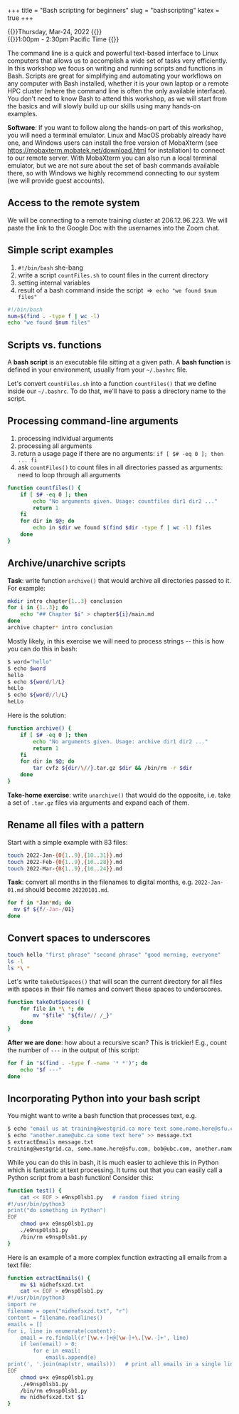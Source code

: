 +++
title = "Bash scripting for beginners"
slug = "bashscripting"
katex = true
+++

{{<cor>}}Thursday, Mar-24, 2022 {{</cor>}}\
{{<cgr>}}1:00pm - 2:30pm Pacific Time {{</cgr>}}

The command line is a quick and powerful text-based interface to Linux computers that allows us to accomplish a wide set
of tasks very efficiently. In this workshop we focus on writing and running scripts and functions in Bash. Scripts are
great for simplifying and automating your workflows on any computer with Bash installed, whether it is your own laptop
or a remote HPC cluster (where the command line is often the only available interface). You don't need to know Bash to
attend this workshop, as we will start from the basics and will slowly build up our skills using many hands-on examples.

**Software**: If you want to follow along the hands-on part of this workshop, you will need a terminal emulator. Linux
and MacOS probably already have one, and Windows users can install the free version of MobaXterm (see
https://mobaxterm.mobatek.net/download.html for installation) to connect to our remote server. With MobaXterm you can
also run a local terminal emulator, but we are not sure about the set of bash commands available there, so with Windows
we highly recommend connecting to our system (we will provide guest accounts).

## Access to the remote system

We will be connecting to a remote training cluster at 206.12.96.223. We will paste the link to the Google Doc with the
usernames into the Zoom chat.

## Simple script examples

1. `#!/bin/bash` she-bang
1. write a script `countFiles.sh` to count files in the current directory
1. setting internal variables
1. result of a bash command inside the script $~\Rightarrow~$ `echo "we found $num files"`

```sh
#!/bin/bash
num=$(find . -type f | wc -l)
echo "we found $num files"
```

## Scripts vs. functions

A **bash script** is an executable file sitting at a given path. A **bash function** is defined in your environment,
usually from your `~/.bashrc` file.

Let's convert `countFiles.sh` into a function `countFiles()` that we define inside our `~/.bashrc`. To do that, we'll
have to pass a directory name to the script.

## Processing command-line arguments

1. processing individual arguments
1. processing all arguments
1. return a usage page if there are no arguments: `if [ $# -eq 0 ]; then ... fi`
1. ask `countFiles()` to count files in all directories passed as arguments: need to loop through all arguments

```sh
function countfiles() {
    if [ $# -eq 0 ]; then
        echo "No arguments given. Usage: countfiles dir1 dir2 ..."
        return 1
    fi
    for dir in $@; do
        echo in $dir we found $(find $dir -type f | wc -l) files
    done
}
```

## Archive/unarchive scripts

**Task**: write function `archive()` that would archive all directories passed to it. For example:

```sh
mkdir intro chapter{1..3} conclusion
for i in {1..3}; do
    echo "## Chapter $i" > chapter${i}/main.md
done
archive chapter* intro conclusion
```

Mostly likely, in this exercise we will need to process strings -- this is how you can do this in bash:

```sh
$ word="hello"
$ echo $word
hello
$ echo ${word/l/L}
heLlo
$ echo ${word//l/L}
heLLo
```

Here is the solution:

```sh
function archive() {
    if [ $# -eq 0 ]; then
        echo "No arguments given. Usage: archive dir1 dir2 ..."
        return 1
    fi
    for dir in $@; do
        tar cvfz ${dir/\//}.tar.gz $dir && /bin/rm -r $dir
    done
}
```

**Take-home exercise**: write `unarchive()` that would do the opposite, i.e. take a set of `.tar.gz` files via arguments
  and expand each of them.

## Rename all files with a pattern

Start with a simple example with 83 files:

```sh
touch 2022-Jan-{0{1..9},{10..31}}.md
touch 2022-Feb-{0{1..9},{10..28}}.md
touch 2022-Mar-{0{1..9},{10..24}}.md
```

**Task**: convert all months in the filenames to digital months, e.g. `2022-Jan-01.md` should become `20220101.md`.

```sh
for f in *Jan*md; do
  mv $f ${f/-Jan-/01}
done
```

## Convert spaces to underscores

```sh
touch hello "first phrase" "second phrase" "good morning, everyone"
ls -l
ls *\ *
```

Let's write `takeOutSpaces()` that will scan the current directory for all files with spaces in their file names and
convert these spaces to underscores.

```sh
function takeOutSpaces() {
    for file in *\ *; do
	    mv "$file" "${file// /_}"
    done
}
```

**After we are done**: how about a recursive scan? This is trickier! E.g., count the number of `---` in the output of
  this script:

```sh
for f in "$(find . -type f -name '* *')"; do
    echo "$f ---"
done
```

## Incorporating Python into your bash script

You might want to write a bash function that processes text, e.g.

```sh
$ echo "email us at training@westgrid.ca more text some.name.here@sfu.com more text \"bob@ubc.com\"" > message.txt
$ echo "another.name@ubc.ca some text here" >> message.txt
$ extractEmails message.txt
training@westgrid.ca, some.name.here@sfu.com, bob@ubc.com, another.name@ubc.ca
```

While you can do this in bash, it is much easier to achieve this in Python which is fantastic at text processing. It
turns out that you can easily call a Python script from a bash function! Consider this:

```sh
function test() {
    cat << EOF > e9nsp0lsb1.py   # random fixed string
#!/usr/bin/python3
print("do something in Python")
EOF
    chmod u+x e9nsp0lsb1.py
    ./e9nsp0lsb1.py
    /bin/rm e9nsp0lsb1.py
}
```

Here is an example of a more complex function extracting all emails from a text file:

```sh
function extractEmails() {
    mv $1 nidhefsxzd.txt
    cat << EOF > e9nsp0lsb1.py
#!/usr/bin/python3
import re
filename = open("nidhefsxzd.txt", "r")
content = filename.readlines()
emails = []
for i, line in enumerate(content):
    email = re.findall(r'[\w.+-]+@[\w-]+\.[\w.-]+', line)
    if len(email) > 0:
        for e in email:
            emails.append(e)
print(', '.join(map(str, emails)))   # print all emails in a single line without quotes
EOF
    chmod u+x e9nsp0lsb1.py
    ./e9nsp0lsb1.py
    /bin/rm e9nsp0lsb1.py
    mv nidhefsxzd.txt $1
}
```
